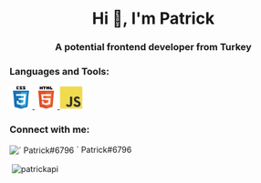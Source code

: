 <h1 align="center">Hi 👋, I'm Patrick</h1>
<h3 align="center">A potential frontend developer from Turkey</h3>



<h3 align="left">Languages and Tools:</h3>
<p align="left"> <a href="https://www.w3schools.com/css/" target="_blank" rel="noreferrer"> <img src="https://raw.githubusercontent.com/devicons/devicon/master/icons/css3/css3-original-wordmark.svg" alt="css3" width="40" height="40"/> </a> <a href="https://www.w3.org/html/" target="_blank" rel="noreferrer"> <img src="https://raw.githubusercontent.com/devicons/devicon/master/icons/html5/html5-original-wordmark.svg" alt="html5" width="40" height="40"/> </a> <a href="https://developer.mozilla.org/en-US/docs/Web/JavaScript" target="_blank" rel="noreferrer"> <img src="https://raw.githubusercontent.com/devicons/devicon/master/icons/javascript/javascript-original.svg" alt="javascript" width="40" height="40"/> </a> </p>

<h3 align="left">Connect with me:</h3>
<p align="left">
<a ><img align="center" src="https://raw.githubusercontent.com/rahuldkjain/github-profile-readme-generator/master/src/images/icons/Social/discord.svg" alt="` Patrick#6796" height="30" width="40" /> ` Patrick#6796 </a>
</p>

<p>&nbsp;<img align="center" src="https://github-readme-stats.vercel.app/api?username=patrickapi&show_icons=true&locale=en" alt="patrickapi" /></p>
